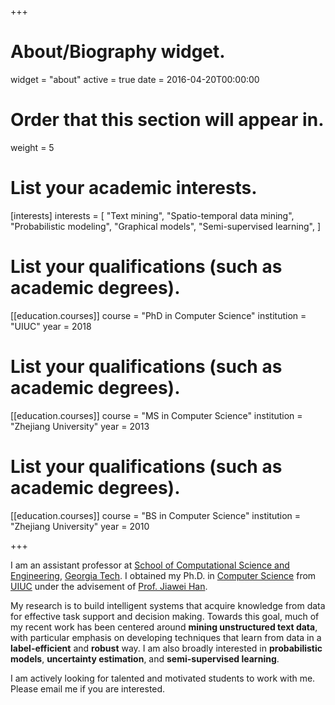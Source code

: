 +++
# About/Biography widget.
widget = "about"
active = true
date = 2016-04-20T00:00:00

# Order that this section will appear in.
weight = 5

# List your academic interests.
[interests]
  interests = [
    "Text mining",
    "Spatio-temporal data mining",
    "Probabilistic modeling",
    "Graphical models",
    "Semi-supervised learning",
  ]

# List your qualifications (such as academic degrees).
[[education.courses]]
  course = "PhD in Computer Science"
  institution = "UIUC"
  year = 2018

# List your qualifications (such as academic degrees).
[[education.courses]]
  course = "MS in Computer Science"
  institution = "Zhejiang University"
  year = 2013

# List your qualifications (such as academic degrees).
[[education.courses]]
  course = "BS in Computer Science"
  institution = "Zhejiang University"
  year = 2010

+++

I am an assistant professor at [School of Computational Science and
Engineering](https://www.cse.gatech.edu), [Georgia
Tech](http://www.gatech.edu).  I obtained my Ph.D. in [Computer
Science](http://cs.illinois.edu/) from [UIUC](http://illinois.edu) under the
advisement of [Prof. Jiawei Han](http://www.cs.uiuc.edu/~hanj). 


My research is to build intelligent systems that acquire knowledge from data
for effective task support and decision making. Towards this goal, much of my
recent work has been centered around **mining unstructured text data**, with
particular emphasis on developing techniques that learn from data in a
**label-efficient** and **robust** way. I am also broadly interested in
**probabilistic models**, **uncertainty estimation**, and **semi-supervised
learning**.


I am actively looking for talented and motivated students to work with me.
Please email me if you are interested.


<!---
with applications in social media analysis, smart city, and health informatics.
-->



